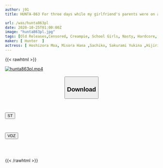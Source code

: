 ```yaml
---
author: j91
title: HUNTA-863 For three days while my girlfriend's parents were on a trip, my girlfriend's older sister, who is a serious class representative, was forced to sleep and fucked by the bully's orders.

url: /was/hunta863pl
date: 2020-10-25T01:00:00Z
image: "hunta863pl.jpg"
tags: [Old Releases,Censored, Creampie, School Girls, Nasty, Hardcore, Promiscuity, Sister	]
maker: [ Hunter  ]
actress: [ Hoshizora Moa, Misora Hana ,Sachiko, Sakurami Yukina ,Hijiri Toa ]
---
```



{{< rawhtml >}}

<div class="video" data-videoid="28M6ZO089JSZvG8">
    <a href="javascript:;">
        <img src="/was/hunta863pl/hunta863pl.jpg" width="WIDTH" height="HEIGHT" alt="hunta863pl.mp4" loading="lazy">
    </a>
</div>

<script type="text/javascript" src="https://j91.asia/asset/on-demand-st.js"></script>

<br>
  <link rel="stylesheet" href="https://j91.asia/asset/bs5.css">
  
  <center>
  <button class="btn btn-primary" type="button" data-bs-toggle="collapse" data-bs-target=".multi-collapse" aria-expanded="false" aria-controls="multiCollapseExample1 multiCollapseExample2"><h2>Download</h2></button></center>
</p>
<div class="row">
  <div class="col">
    <div class="collapse multi-collapse" id="multiCollapseExample1">
      <div class="card card-body">
	      	      <br>
<div class="buttons">  
<p><a href="https://streamtape.to/v/28M6ZO089JSZvG8" target="_blank"><button class="btn-hover color-3"><i class="fa fa-download"></i> ST</button></a></p></div>
    </div>
  </div>
</div>
  <div class="col">
    <div class="collapse multi-collapse" id="multiCollapseExample2">
      <div class="card card-body">
	      <br>
<div class="buttons">
<p><a href="https://vidoza.net/yh3f41j9ww4r" target="_blank"><button class="btn-hover color-8"><i class="fa fa-download"></i> VDZ</button></a></p></div>
<br><br>
      </div>
    </div>
  </div>
</div>

{{< /rawhtml >}}